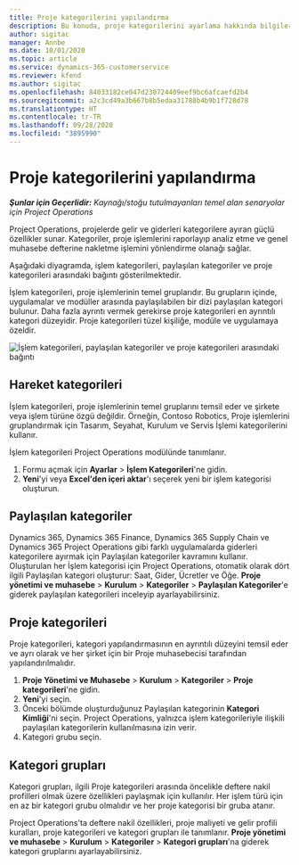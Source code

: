 ```yaml
---
title: Proje kategorilerini yapılandırma
description: Bu konuda, proje kategorilerini ayarlama hakkında bilgiler sağlanmaktadır.
author: sigitac
manager: Annbe
ms.date: 10/01/2020
ms.topic: article
ms.service: dynamics-365-customerservice
ms.reviewer: kfend
ms.author: sigitac
ms.openlocfilehash: 84033182ce047d230724409eef9bc6afcaefd2b4
ms.sourcegitcommit: a2c3cd49a3b667b8b5edaa31788b4b9b1f728d78
ms.translationtype: HT
ms.contentlocale: tr-TR
ms.lasthandoff: 09/28/2020
ms.locfileid: "3895990"
---
```

# <a name="configure-project-categories"></a>Proje kategorilerini yapılandırma

_**Şunlar için Geçerlidir:** Kaynağı/stoğu tutulmayanları temel alan senaryolar için Project Operations_

Project Operations, projelerde gelir ve giderleri kategorilere ayıran güçlü özellikler sunar. Kategoriler, proje işlemlerini raporlayıp analiz etme ve genel muhasebe defterine nakletme işlemini yönlendirme olanağı sağlar.

Aşağıdaki diyagramda, işlem kategorileri, paylaşılan kategoriler ve proje kategorileri arasındaki bağıntı gösterilmektedir. 

İşlem kategorileri, proje işlemlerinin temel gruplarıdır. Bu grupların içinde, uygulamalar ve modüller arasında paylaşılabilen bir dizi paylaşılan kategori bulunur. Daha fazla ayrıntı vermek gerekirse proje kategorileri en ayrıntılı kategori düzeyidir. Proje kategorileri tüzel kişiliğe, modüle ve uygulamaya özeldir.

![İşlem kategorileri, paylaşılan kategoriler ve proje kategorileri arasındaki bağıntı](media/project-categories.png)

## <a name="transaction-categories"></a>Hareket kategorileri

İşlem kategorileri, proje işlemlerinin temel gruplarını temsil eder ve şirkete veya işlem türüne özgü değildir. Örneğin, Contoso Robotics, Proje işlemlerini gruplandırmak için Tasarım, Seyahat, Kurulum ve Servis İşlemi kategorilerini kullanır.

İşlem kategorileri Project Operations modülünde tanımlanır. 
1. Formu açmak için **Ayarlar** \> **İşlem Kategorileri**'ne gidin. 
2. **Yeni**'yi veya **Excel'den içeri aktar**'ı seçerek yeni bir işlem kategorisi oluşturun.

## <a name="shared-categories"></a>Paylaşılan kategoriler

Dynamics 365, Dynamics 365 Finance, Dynamics 365 Supply Chain ve Dynamics 365 Project Operations gibi farklı uygulamalarda giderleri kategorilere ayırmak için Paylaşılan kategoriler kavramını kullanır. Oluşturulan her İşlem kategorisi için Project Operations, otomatik olarak dört ilgili Paylaşılan kategori oluşturur: Saat, Gider, Ücretler ve Öğe. **Proje yönetimi ve muhasebe** \> **Kurulum** \> **Kategoriler** \> **Paylaşılan Kategoriler**'e giderek paylaşılan kategorileri inceleyip ayarlayabilirsiniz.

## <a name="project-categories"></a>Proje kategorileri

Proje kategorileri, kategori yapılandırmasının en ayrıntılı düzeyini temsil eder ve ayrı olarak ve her şirket için bir Proje muhasebecisi tarafından yapılandırılmalıdır.

1. **Proje Yönetimi ve Muhasebe** \> **Kurulum** \> **Kategoriler** \> **Proje kategorileri**'ne gidin.
2. **Yeni**'yi seçin.
3. Önceki bölümde oluşturduğunuz Paylaşılan kategorinin **Kategori Kimliği**'ni seçin. Project Operations, yalnızca işlem kategorileriyle ilişkili paylaşılan kategorilerin kullanılmasına izin verir.
4. Kategori grubu seçin.

## <a name="category-groups"></a>Kategori grupları

Kategori grupları, ilgili Proje kategorileri arasında öncelikle deftere nakil profilleri olmak üzere özellikleri paylaşmak için kullanılır. Her işlem türü için en az bir kategori grubu olmalıdır ve her proje kategorisi bir gruba atanır.

Project Operations'ta deftere nakil özellikleri, proje maliyeti ve gelir profili kuralları, proje kategorileri ve kategori grupları ile tanımlanır. **Proje yönetimi ve muhasebe** \> **Kurulum** \> **Kategoriler** \> **Kategori grupları**'na giderek kategori gruplarını ayarlayabilirsiniz.
